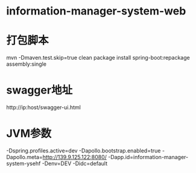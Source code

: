 # information-manager-system-web
# 打包脚本
mvn -Dmaven.test.skip=true clean package install spring-boot:repackage assembly:single
# swagger地址
http://ip:host/swagger-ui.html
# JVM参数
-Dspring.profiles.active=dev      -Dapollo.bootstrap.enabled=true -Dapollo.meta=http://139.9.125.122:8080/ -Dapp.id=information-manager-system-ysehf -Denv=DEV -Didc=default